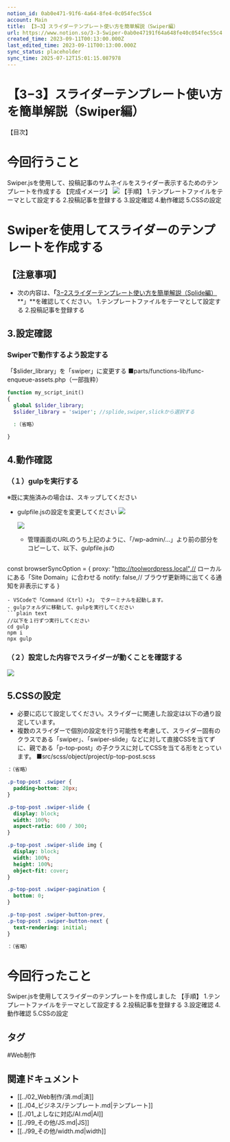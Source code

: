 ```yaml
---
notion_id: 0ab0e471-91f6-4a64-8fe4-0c054fec55c4
account: Main
title: 【3−3】スライダーテンプレート使い方を簡単解説（Swiper編）
url: https://www.notion.so/3-3-Swiper-0ab0e47191f64a648fe40c054fec55c4
created_time: 2023-09-11T00:13:00.000Z
last_edited_time: 2023-09-11T00:13:00.000Z
sync_status: placeholder
sync_time: 2025-07-12T15:01:15.087978
---
```

# 【3−3】スライダーテンプレート使い方を簡単解説（Swiper編）

【目次】
  
# 今回行うこと
Swiper.jsを使用して、投稿記事のサムネイルをスライダー表示するためのテンプレートを作成する
【完成イメージ】
![](https://prod-files-secure.s3.us-west-2.amazonaws.com/736adce6-a3a4-4a64-9f74-d9aa055c96d2/95222c89-c445-4990-b355-8e65902d750a/Untitled.png?X-Amz-Algorithm=AWS4-HMAC-SHA256&X-Amz-Content-Sha256=UNSIGNED-PAYLOAD&X-Amz-Credential=ASIAZI2LB466VBZP3RJJ%2F20250719%2Fus-west-2%2Fs3%2Faws4_request&X-Amz-Date=20250719T044541Z&X-Amz-Expires=3600&X-Amz-Security-Token=IQoJb3JpZ2luX2VjEIT%2F%2F%2F%2F%2F%2F%2F%2F%2F%2FwEaCXVzLXdlc3QtMiJHMEUCIET8ylg622nmdv4ZFzi%2FJw7M4Pm7o2oviad7s94mQi7RAiEAiKgnqc5tttKtG8CW%2FhrbmTXAxNEjVTW7cPtubCKv8KgqiAQInf%2F%2F%2F%2F%2F%2F%2F%2F%2F%2FARAAGgw2Mzc0MjMxODM4MDUiDAmNyTmBGyOHYTHalCrcAxHYuAzUebL1RxFV%2FCKJis7iIap%2FeLDVN7%2FuuAFrXmnZKDS10qtSLh7XPfq7r1iJkhVYThRXf1NLyewr6gXMvVe3BnDACCV8HrEyV1Zif3zwKag1RwDG12BjYFR3rge9xVj9gUfHWkNyWYDzYMJ76IbPcQ4Bs2H0FZ%2BPNrQoeU%2B%2BAsqph1kiXTuLXdNDZT%2Fe9pK8Q24iu1bnG1SsiorOwIPP%2FgndvpyfXNpYoVUe7c%2FMKBR9eWjbqm63R2JMr7TjIIpizSNKRwlpphBd9AkJzVxozTua0vf48wtn3cs7sgIFN8ptgLx7Gwh5db4V4sHm%2FqYnVQOyzFnIoV0aoS6xUVyGipOSCrc6jAMKcEdH6Q5OL24C1icVPET05Nrh643H7O2PyGKHRuKW9XzSI28%2FErN8pwWahOTVDf4jbmGkOIfLOIiBlNaU6Ril4tb9biCS6P9pBYypK3YL7xhAlPcImjMWXLbbxHX58hkTTgxRjbwowg0hTUdqkeJY1dvG0R1wWXnTbHpSqYJ7K41ULHDxIGSkqah%2BwNHJ3TYqoMa%2Fr521bEFv%2FHR0Mg8x6O6WYl%2FLD%2FrvP5iGwcYjZczuKM%2B5unK0WSFsRI02F8LyG8SZzuATfUJT1CK1Cr79UZA8MKSq7MMGOqUBQOF0IqMY26duzVKZIggjfBjRkUekWTmbJSdwrGKP3AJsgsH0VW62pHmsz%2BhpRETkIRCeNggL0P95W8K6GqCya6AGdazqPdlcfu0AfYkOibRNJUnX%2BG8gN%2FYI6aamV%2BtUbwAYYNsY4SPahGwL3KNYwGvO6rThwTGb6u3MYqQFGf9oSnZ0dH%2FVTzh1PB5FxFGAiQzUfpAQrm%2Bng%2BTo9HRMEkwBTH4T&X-Amz-Signature=2af711b69a492ab4bc58e6a277d2a6c023211a70299b606728675c42e6b3adab&X-Amz-SignedHeaders=host&x-amz-checksum-mode=ENABLED&x-id=GetObject)
【手順】
1.テンプレートファイルをテーマとして設定する
2.投稿記事を登録する
3.設定確認
4.動作確認
5.CSSの設定
# Swiperを使用してスライダーのテンプレートを作成する
## 【注意事項】
- 次の内容は、**「**[3−2スライダーテンプレート使い方を簡単解説（Splide編）](/ee85db2a990e4f4799f330df78d39fc2)**」**を確認してください。
  1.テンプレートファイルをテーマとして設定する
  2.投稿記事を登録する
## 3.設定確認
### Swiperで動作するよう設定する
「$slider_library」を「swiper」に変更する
■parts/functions-lib/func-enqueue-assets.php（一部抜粋）
```php
function my_script_init()
{
  global $slider_library;
  $slider_library = 'swiper'; //splide,swiper,slickから選択する

  :（省略）

}
```
## 4.動作確認
### （１）gulpを実行する
※既に実施済みの場合は、スキップしてください
- gulpfile.jsの設定を変更してください
  ![](https://prod-files-secure.s3.us-west-2.amazonaws.com/736adce6-a3a4-4a64-9f74-d9aa055c96d2/361d857a-b048-4684-ae53-0eaab8de8f48/Untitled.png?X-Amz-Algorithm=AWS4-HMAC-SHA256&X-Amz-Content-Sha256=UNSIGNED-PAYLOAD&X-Amz-Credential=ASIAZI2LB466WTDMGCFR%2F20250719%2Fus-west-2%2Fs3%2Faws4_request&X-Amz-Date=20250719T044542Z&X-Amz-Expires=3600&X-Amz-Security-Token=IQoJb3JpZ2luX2VjEIT%2F%2F%2F%2F%2F%2F%2F%2F%2F%2FwEaCXVzLXdlc3QtMiJIMEYCIQDZmZG6vmaw4rOKUGE0Che1ig9PFVyLt5lrLp4ezG1EwwIhAKYNS%2Fhy9tt%2FQWoxY3xoBKn8F8ljKVvk9zGBmwhsrF%2F7KogECJ3%2F%2F%2F%2F%2F%2F%2F%2F%2F%2FwEQABoMNjM3NDIzMTgzODA1IgyTKxekW%2FCyij8yl64q3ANB1GGexBzncAiCzSunh%2F%2Fnf14ntSlE5XH%2B9%2Ba%2FPQsj1ZQCKiHZ33%2F%2B8iO2uz34gV3e%2FH0sRGr0rG1qOSjTSbY02whNjj9jOXAbd%2B3xJfApOOfXu%2B%2B6TD64Gp9RX%2F82XZLXLWZ9XXWZ%2BQE7ehtCAShlA0L4evCo5t0nisxQlTrLP8Q3lqZlsl3zXNKwAbpDLX0XbcnpIKdqXMOZkHrCJPVsnL22cN48579ShqwfR0fNHJ%2FhyKwtVHqSoBNqKwaRy5dHNIlIYWxAhOwL5K9z05SSQIob3rlhW98Kjhfx2cYBn6cxwJAoiZHAmRdS0rU6DgVPT2kPmKsShNevChztSdiZtZax%2Bwx%2Bx9ynLmNOl1SsWtW3K%2B%2Bk5E281Nwf2yKOun50dIbitrSgGRlDSv1addg5DtsrcQU7KQLOts8t%2BUoaRdiPafT8yoimn4oYZ7ix0BgjkGorNZtAHLWrO7GjRcz4bzE7ZYMGvwlCARumVG7pH3l1bJxsUx4gNPS%2BePELYRLHBUs5KXoTr3WBY1ImdlP4FgK61OxtpyytcgW6L1o45o26XPDAILEjORpIDvJdaVG8cjo%2BgsgQocNt%2BG7MX5PO6XAh7AYM9ZFZHnK%2FUoXx8LiVqVRsajaBvDbKeTDCquzDBjqkAWIAQtcm6vYgaqtD6HH9rNC6nX8vHVKmH15nIuF2XGVgG0tZfRM28TGTmZB4Gvxwtio9kbQ7aillrvMPl%2By8UVI9q0s%2Blb71kK2029FMix3J8Q1l0njl71YLd2PGGW8kk%2Fx%2BDTk2egmDaAgnnZiZGHt63d4R2z54GtS%2BeTGcE5gIc9WwsiUbpXN0%2B4abEyHj0UKnVt4jUuU7z%2BPblfm%2BWivMLhZE&X-Amz-Signature=2b70f3c8b2aeeb68f2b42eff8e9242737e630da9b08f66840469f387f8aefa96&X-Amz-SignedHeaders=host&x-amz-checksum-mode=ENABLED&x-id=GetObject)
  
  ![](https://prod-files-secure.s3.us-west-2.amazonaws.com/736adce6-a3a4-4a64-9f74-d9aa055c96d2/e6e5a21a-2bbf-4b67-bf17-c09e645e54ad/Untitled.png?X-Amz-Algorithm=AWS4-HMAC-SHA256&X-Amz-Content-Sha256=UNSIGNED-PAYLOAD&X-Amz-Credential=ASIAZI2LB466WTDMGCFR%2F20250719%2Fus-west-2%2Fs3%2Faws4_request&X-Amz-Date=20250719T044542Z&X-Amz-Expires=3600&X-Amz-Security-Token=IQoJb3JpZ2luX2VjEIT%2F%2F%2F%2F%2F%2F%2F%2F%2F%2FwEaCXVzLXdlc3QtMiJIMEYCIQDZmZG6vmaw4rOKUGE0Che1ig9PFVyLt5lrLp4ezG1EwwIhAKYNS%2Fhy9tt%2FQWoxY3xoBKn8F8ljKVvk9zGBmwhsrF%2F7KogECJ3%2F%2F%2F%2F%2F%2F%2F%2F%2F%2FwEQABoMNjM3NDIzMTgzODA1IgyTKxekW%2FCyij8yl64q3ANB1GGexBzncAiCzSunh%2F%2Fnf14ntSlE5XH%2B9%2Ba%2FPQsj1ZQCKiHZ33%2F%2B8iO2uz34gV3e%2FH0sRGr0rG1qOSjTSbY02whNjj9jOXAbd%2B3xJfApOOfXu%2B%2B6TD64Gp9RX%2F82XZLXLWZ9XXWZ%2BQE7ehtCAShlA0L4evCo5t0nisxQlTrLP8Q3lqZlsl3zXNKwAbpDLX0XbcnpIKdqXMOZkHrCJPVsnL22cN48579ShqwfR0fNHJ%2FhyKwtVHqSoBNqKwaRy5dHNIlIYWxAhOwL5K9z05SSQIob3rlhW98Kjhfx2cYBn6cxwJAoiZHAmRdS0rU6DgVPT2kPmKsShNevChztSdiZtZax%2Bwx%2Bx9ynLmNOl1SsWtW3K%2B%2Bk5E281Nwf2yKOun50dIbitrSgGRlDSv1addg5DtsrcQU7KQLOts8t%2BUoaRdiPafT8yoimn4oYZ7ix0BgjkGorNZtAHLWrO7GjRcz4bzE7ZYMGvwlCARumVG7pH3l1bJxsUx4gNPS%2BePELYRLHBUs5KXoTr3WBY1ImdlP4FgK61OxtpyytcgW6L1o45o26XPDAILEjORpIDvJdaVG8cjo%2BgsgQocNt%2BG7MX5PO6XAh7AYM9ZFZHnK%2FUoXx8LiVqVRsajaBvDbKeTDCquzDBjqkAWIAQtcm6vYgaqtD6HH9rNC6nX8vHVKmH15nIuF2XGVgG0tZfRM28TGTmZB4Gvxwtio9kbQ7aillrvMPl%2By8UVI9q0s%2Blb71kK2029FMix3J8Q1l0njl71YLd2PGGW8kk%2Fx%2BDTk2egmDaAgnnZiZGHt63d4R2z54GtS%2BeTGcE5gIc9WwsiUbpXN0%2B4abEyHj0UKnVt4jUuU7z%2BPblfm%2BWivMLhZE&X-Amz-Signature=a6ee2d3272cb16f3a84ead4ccc30291f2200f3a4cf4f3e3a5fab10fcf9e3caeb&X-Amz-SignedHeaders=host&x-amz-checksum-mode=ENABLED&x-id=GetObject)
  - 管理画面のURLのうち上記のように、「/wp-admin/…」より前の部分をコピーして、以下、gulpfile.jsの
  ```php
const browserSyncOption = {
  proxy: "http://toolwordpress.local",// ローカルにある「Site Domain」に合わせる
  notify: false,// ブラウザ更新時に出てくる通知を非表示にする
}
  ```
- VSCodeで「Command（Ctrl）+J」 でターミナルを起動します。
- gulpフォルダに移動して、gulpを実行してください
```plain text
//以下を１行ずつ実行してください
cd gulp
npm i
npx gulp
```
### （２）設定した内容でスライダーが動くことを確認する
![](https://prod-files-secure.s3.us-west-2.amazonaws.com/736adce6-a3a4-4a64-9f74-d9aa055c96d2/6a68bf54-ecea-41ce-87c3-88b8e7620c41/Untitled.png?X-Amz-Algorithm=AWS4-HMAC-SHA256&X-Amz-Content-Sha256=UNSIGNED-PAYLOAD&X-Amz-Credential=ASIAZI2LB466VBZP3RJJ%2F20250719%2Fus-west-2%2Fs3%2Faws4_request&X-Amz-Date=20250719T044541Z&X-Amz-Expires=3600&X-Amz-Security-Token=IQoJb3JpZ2luX2VjEIT%2F%2F%2F%2F%2F%2F%2F%2F%2F%2FwEaCXVzLXdlc3QtMiJHMEUCIET8ylg622nmdv4ZFzi%2FJw7M4Pm7o2oviad7s94mQi7RAiEAiKgnqc5tttKtG8CW%2FhrbmTXAxNEjVTW7cPtubCKv8KgqiAQInf%2F%2F%2F%2F%2F%2F%2F%2F%2F%2FARAAGgw2Mzc0MjMxODM4MDUiDAmNyTmBGyOHYTHalCrcAxHYuAzUebL1RxFV%2FCKJis7iIap%2FeLDVN7%2FuuAFrXmnZKDS10qtSLh7XPfq7r1iJkhVYThRXf1NLyewr6gXMvVe3BnDACCV8HrEyV1Zif3zwKag1RwDG12BjYFR3rge9xVj9gUfHWkNyWYDzYMJ76IbPcQ4Bs2H0FZ%2BPNrQoeU%2B%2BAsqph1kiXTuLXdNDZT%2Fe9pK8Q24iu1bnG1SsiorOwIPP%2FgndvpyfXNpYoVUe7c%2FMKBR9eWjbqm63R2JMr7TjIIpizSNKRwlpphBd9AkJzVxozTua0vf48wtn3cs7sgIFN8ptgLx7Gwh5db4V4sHm%2FqYnVQOyzFnIoV0aoS6xUVyGipOSCrc6jAMKcEdH6Q5OL24C1icVPET05Nrh643H7O2PyGKHRuKW9XzSI28%2FErN8pwWahOTVDf4jbmGkOIfLOIiBlNaU6Ril4tb9biCS6P9pBYypK3YL7xhAlPcImjMWXLbbxHX58hkTTgxRjbwowg0hTUdqkeJY1dvG0R1wWXnTbHpSqYJ7K41ULHDxIGSkqah%2BwNHJ3TYqoMa%2Fr521bEFv%2FHR0Mg8x6O6WYl%2FLD%2FrvP5iGwcYjZczuKM%2B5unK0WSFsRI02F8LyG8SZzuATfUJT1CK1Cr79UZA8MKSq7MMGOqUBQOF0IqMY26duzVKZIggjfBjRkUekWTmbJSdwrGKP3AJsgsH0VW62pHmsz%2BhpRETkIRCeNggL0P95W8K6GqCya6AGdazqPdlcfu0AfYkOibRNJUnX%2BG8gN%2FYI6aamV%2BtUbwAYYNsY4SPahGwL3KNYwGvO6rThwTGb6u3MYqQFGf9oSnZ0dH%2FVTzh1PB5FxFGAiQzUfpAQrm%2Bng%2BTo9HRMEkwBTH4T&X-Amz-Signature=87fa39bdd164c3ecb89887c2b1e8bd9b7d5dc71d18dcb42211cd68360fc7e968&X-Amz-SignedHeaders=host&x-amz-checksum-mode=ENABLED&x-id=GetObject)
## 5.CSSの設定
- 必要に応じて設定してください。スライダーに関連した設定は以下の通り設定しています。
- 複数のスライダーで個別の設定を行う可能性を考慮して、スライダー固有のクラスである「swiper」、「swiper-slide」などに対して直接CSSを当てずに、親である「p-top-post」の子クラスに対してCSSを当てる形をとっています。
■src/scss/object/project/p-top-post.scss
```sass
：（省略）

.p-top-post .swiper {
  padding-bottom: 20px;
}

.p-top-post .swiper-slide {
  display: block;
  width: 100%;
  aspect-ratio: 600 / 300;
}

.p-top-post .swiper-slide img {
  display: block;
  width: 100%;
  height: 100%;
  object-fit: cover;
}

.p-top-post .swiper-pagination {
  bottom: 0;
}

.p-top-post .swiper-button-prev,
.p-top-post .swiper-button-next {
  text-rendering: initial;
}

：（省略）
```
# 今回行ったこと
Swiper.jsを使用してスライダーのテンプレートを作成しました
【手順】
1.テンプレートファイルをテーマとして設定する
2.投稿記事を登録する
3.設定確認
4.動作確認
5.CSSの設定

## タグ

#Web制作 

## 関連ドキュメント

- [[../02_Web制作/済.md|済]]
- [[../04_ビジネス/テンプレート.md|テンプレート]]
- [[../01_よしなに対応/AI.md|AI]]
- [[../99_その他/JS.md|JS]]
- [[../99_その他/width.md|width]]
